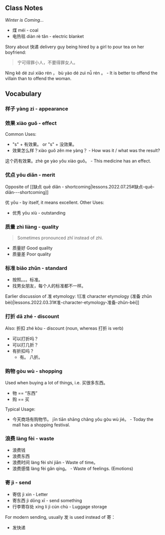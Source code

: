 
## Class Notes

_Winter is Coming..._
- 煤 méi - coal
- 电热毯 diàn rè tǎn - electric blanket

Story about 快递 delivery guy being hired by a girl to pour tea on her boyfriend:

> 宁可得罪小人，不要得罪女人。

Nìng kě dé zuì xiǎo rén ， bù yào dé zuì nǚ rén 。 - It is better to offend the villain than to offend the woman.

## Vocabulary

### 样子 yàng zi - appearance

### 效果 xiào guǒ - effect

Common Uses: 
- "s" + 有效果。 or "s" + 没效果。
- 效果怎么样？xiào guǒ zěn me yàng？ - How was it / what was the result?

这个药有效果。zhè ge yào yǒu xiào guǒ。 - This medicine has an effect.

### 优点 yōu diǎn - merit

Opposite of [[缺点 quē diǎn - shortcoming|lessons.2022.07.25#缺点-quē-diǎn---shortcoming]]

优 yōu - by itself, it means excellent. Other Uses:
- 优秀 yōu xiù - outstanding

### 质量 zhì liàng - quality

> Sometimes pronounced zhǐ instead of zhì.

- 质量好 Good quality
- 质量差 Poor quality 

### 标准 biāo zhǔn - standard

- 按照。。。标准。
- 找男女朋友，每个人的标准都不一样。 

Earlier discussion of 准 etymology:
![[准 character etymology (准备 zhǔn bèi)|lessons.2022.03.31#准-character-etymology-准备-zhǔn-bèi]]

### 打折 dǎ zhé - discount

Also: 折扣 zhé kòu - discount (noun, whereas 打折 is verb)

- 可以打折吗？
- 可以打几折？
- 有折扣吗？
    - 有。 八折。

### 购物 gòu wù - shopping

Used when buying a lot of things, i.e. 买很多东西。

- 物 == “东西”
- 购 == 买

Typical Usage:

- 今天商场有购物节。 jīn tiān shāng chǎng yǒu gòu wù jié。 - Today the mall has a shopping festival.

### 浪费 làng fèi - waste

- 浪费钱
- 浪费东西
- 浪费时间 làng fèi shí jiān - Waste of time。
- 浪费感情 làng fèi gǎn qíng。 - Waste of feelings. (Emotions)

### 寄 jì - send

- 寄信 jì xìn - Letter
- 寄东西 jì dōng xī - send something
- 行李寄存处 xíng li jì cún chù - Luggage storage

For modern sending, usually 发 is used instead of 寄：
- 发快递
